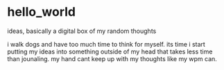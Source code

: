 # hello_world
ideas, basically a digital box of my random thoughts

i walk dogs and have too much time to think for myself. its time i start putting my ideas into something outside of my head that takes less time than jounaling. my hand cant keep up with my thoughts like my wpm can. 
